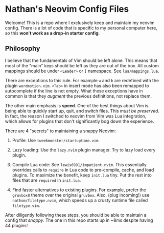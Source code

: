 # Nathan's Neovim Config Files

Welcome! This is a repo where I exclusively keep and maintain my neovim
config. There is a lot of code that is specific to my personal computer here,
so this **won't work as a drop-in starter config**.

## Philosophy

I believe that the fundamentals of Vim should be left alone. This means
that most of the "main" keys should be left as they are out of the box.
All custom mappings should be under `<Leader>` or `[` namespace. See `lua/mappings.lua`.

There are exceptions to this rule. For example `w` and `b` are redefined
with the plugin `wordmotion.vim`. `<Tab>` in insert mode has also been
remapped to autocomplete if the line is not empty. What these exceptions
have in common is that they *augment* the previous definitions, not replace
them.

The other main emphasis is **speed**. One of the best things about Vim is 
being able to quickly start up, quit, and switch files. This *must be preserved*.
In fact, the reason I switched to neovim from Vim was Lua integration,
which allows for plugins that don't significantly bog down the experience.

There are 4 "secrets" to maintaining a snappy Neovim:

1. Profile: Use `tweekmonster/startuptime.vim`

2. Lazy loading: Use the `lazy.nvim` plugin manager. Try to lazy load every
   plugin. 

3. Compile Lua code: See `lewis6991/impatient.nvim`. This essentially
   overrides calls to `require` in Lua code to pre-compile, cache, and
   load plugins. To maximize the benefit, keep `init.lua` tiny. Put the
   rest into files that are `required` in `init.lua`.

4. Find faster alternatives to existing plugins. For example, prefer the
   `gruvbox8` theme over the original `gruvbox`. Also, (plug incoming!)
   use `nathom/filetype.nvim`, which speeds up a crusty runtime file
   called `filetype.vim`.

After diligently following these steps, you should be able to maintain
a config that *snappy*. The one in this repo starts up in ~8ms despite
having 44 plugins!
